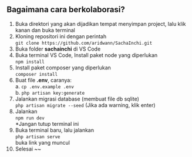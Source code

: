 ## Bagaimana cara berkolaborasi?

1. Buka direktori yang akan dijadikan tempat menyimpan project, lalu klik kanan dan buka terminal
2. Kloning repositori ini dengan perintah  
   `git clone https://github.com/aridwann/SachaInchi.git`
3. Buka folder **sachainchi** di VS Code
4. Buka terminal VS Code, Install paket node yang diperlukan  
   `npm install`
5. Install paket composer yang diperlukan  
   `composer install`
6. Buat file **.env**, caranya:  
   a. `cp .env.example .env`  
   b. `php artisan key:generate`
7. Jalankan migrasi database (membuat file db sqlite)  
   `php artisan migrate --seed` (Jika ada warning, klik enter)
8. Jalankan  
   `npm run dev`  
   \*Jangan tutup terminal ini
9. Buka terminal baru, lalu jalankan  
   `php artisan serve`  
   buka link yang muncul
10. Selesai ~~
